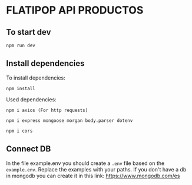 # FLATIPOP API PRODUCTOS

## To start dev

```
npm run dev
```

## Install dependencies

To install dependencies:

```
npm install
```

Used dependencies:

```
npm i axios (For http requests)

npm i express mongoose morgan body.parser dotenv

npm i cors

```

## Connect DB

In the file example.env you should create a `.env` file based on the `example.env`. Replace the examples with your paths. If you don't have a db in mongodb you can create it in this link: https://www.mongodb.com/es
